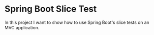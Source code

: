 # Spring Boot Slice Test
In this project I want to show how to use Spring Boot's slice tests on an MVC application.
